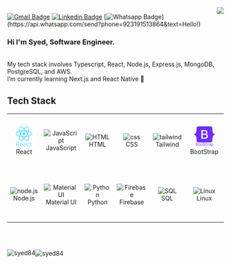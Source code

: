 <img align="right" src="https://visitor-badge.laobi.icu/badge?page_id=syed84.syed84">

[![Gmail Badge](https://img.shields.io/badge/-Gmail-c14438?style=flat-square&logo=Gmail&logoColor=white&link=mailto:thesyedarsalan@gmail.com)](mailto:thesyedarsalan@gmail.com)
[![Linkedin Badge](https://img.shields.io/badge/-LinkedIn-0e76a8?style=flat-square&logo=Linkedin&logoColor=white)](https://www.linkedin.com/in/syedofficial/)
[![Whatsapp Badge](https://img.shields.io/badge/-Whatsapp-4CA143?style=flat-square&labelColor=4CA143&logo=whatsapp&logoColor=white&link=https://api.whatsapp.com/send?phone=923191513864&text=Hello!)](https://api.whatsapp.com/send?phone=923191513864&text=Hello!)

### Hi I'm Syed, Software Engineer.


<br/>
My tech stack involves Typescript, React, Node.js, Express.js, MongoDB, PostgreSQL, and AWS.
<br/>
I’m currently learning Next.js and React Native 🌱

<h2 align="left" id="tech">Tech Stack</h2>

<table>
  <tr>
  <td align="center" width="120" height="120">
        <img src="https://raw.githubusercontent.com/devicons/devicon/master/icons/react/react-original-wordmark.svg" width="48" height="48" alt="React" />
      <br>React
    </td>
    
  <td align="center" width="120" height="120">
          <img src="https://cdn.worldvectorlogo.com/logos/logo-javascript.svg" width="48" height="48" alt="JavaScript" />
      <br>JavaScript
    </td>

  <td align="center" width="120" height="120">
      <img src="https://cdn.worldvectorlogo.com/logos/html5-2.svg" width="48" height="48" alt="HTML" />
      <br>HTML
    </td>
    
  <td align="center" width="120" height="120">
        <img src="https://cdn.worldvectorlogo.com/logos/css-4.svg" height="48" alt="css" />
      <br>CSS
    </td>

  <td align="center" width="120" height="120">
        <img src="https://www.vectorlogo.zone/logos/tailwindcss/tailwindcss-icon.svg" alt="tailwind" width="48" height="48" alt="Tailwind" />
      <br>Tailwind
    </td>


  <td align="center" width="120" height="120">
        <img src="https://raw.githubusercontent.com/devicons/devicon/master/icons/bootstrap/bootstrap-plain-wordmark.svg" width="48" height="48" alt="BootStrap" />
      <br>BootStrap
    </td>
    
  </tr>
  <tr>

    
  <td align="center" width="120" height="120">
        <img src="https://seeklogo.com/images/N/nodejs-logo-FBE122E377-seeklogo.com.png" width="48" height="48" alt="node.js" />
      <br>Node.js
    </td>
    <td align="center" width="120" height="120"> 
        <img src="https://v4.material-ui.com/static/logo.png" width="48" height="48" alt="Material UI" />
      <br>Material UI
    </td>
   
<td align="center" width="120" height="120">
        <img src="https://raw.githubusercontent.com/MacroPower/MacroPower/master/img/python-original.svg" width="48" height="48" alt="Python" />
      <br>Python
    </td>

  <td align="center" width="120" height="120">
        <img src="https://cdn.worldvectorlogo.com/logos/firebase-1.svg" width="48" height="48" alt="Firebase" />
      <br>Firebase
    </td>

  <td align="center" width="120" height="120">
        <img src="https://cdn.worldvectorlogo.com/logos/microsoft-sql-server-1.svg" width="48" height="48" alt="SQL" />
      <br>SQL
    </td>

   <td align="center" width="120" height="120">
        <img src="https://cdn.worldvectorlogo.com/logos/kali-1.svg" width="48" height="48" alt="Linux" />
      <br>Linux
    </td>
       
  </tr>
</table>
<br></br>




<div>
  
<p><img align="left" src="https://github-readme-stats.vercel.app/api/top-langs?username=syed84&show_icons=true&locale=en&layout=compact" alt="syed84" /></p>



<p><img align="center" src="https://github-readme-streak-stats.herokuapp.com/?user=syed84&" alt="syed84" /></p>

</div>
